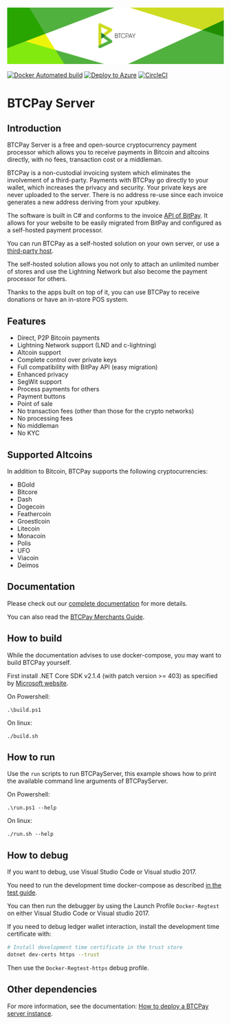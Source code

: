 
![BTCPay Server](BTCPayServer/wwwroot/img/btc_pay_BG_twitter.png)

[![Docker Automated build](https://img.shields.io/docker/automated/jrottenberg/ffmpeg.svg)](https://hub.docker.com/r/nicolasdorier/btcpayserver/)
[![Deploy to Azure](https://azuredeploy.net/deploybutton.svg)](https://portal.azure.com/#create/Microsoft.Template/uri/https%3A%2F%2Fraw.githubusercontent.com%2Fbtcpayserver%2Fbtcpayserver-azure%2Fmaster%2Fazuredeploy.json)
[![CircleCI](https://circleci.com/gh/btcpayserver/btcpayserver.svg?style=svg)](https://circleci.com/gh/btcpayserver/btcpayserver)

# BTCPay Server

## Introduction 

BTCPay Server is a free and open-source cryptocurrency payment processor which allows you to receive payments in Bitcoin and altcoins directly, with no fees, transaction cost or a middleman.

BTCPay is a non-custodial invoicing system which eliminates the involvement of a third-party. Payments with BTCPay go directly to your wallet, which increases the privacy and security. Your private keys are never uploaded to the server. There is no address re-use since each invoice generates a new address deriving from your xpubkey.

The software is built in C# and conforms to the invoice [API of BitPay](https://bitpay.com/api). It allows for your website to be easily migrated from BitPay and configured as a self-hosted payment processor.

You can run BTCPay as a self-hosted solution on your own server, or use a [third-party host](https://github.com/btcpayserver/btcpayserver-doc/blob/master/ThirdPartyHosting.md).

The self-hosted solution allows you not only to attach an unlimited number of stores and use the Lightning Network but also become the payment processor for others.

Thanks to the apps built on top of it, you can use BTCPay to receive donations or have an in-store POS system.

## Features

* Direct, P2P Bitcoin payments
* Lightning Network support (LND and c-lightning)
* Altcoin support
* Complete control over private keys
* Full compatibility with BitPay API (easy migration)
* Enhanced privacy
* SegWit support
* Process payments for others
* Payment buttons
* Point of sale
* No transaction fees (other than those for the crypto networks)
* No processing fees
* No middleman
* No KYC

## Supported Altcoins

In addition to Bitcoin, BTCPay supports the following cryptocurrencies:

* BGold
* Bitcore
* Dash
* Dogecoin
* Feathercoin
* Groestlcoin
* Litecoin
* Monacoin
* Polis
* UFO
* Viacoin
* Deimos

## Documentation

Please check out our [complete documentation](https://github.com/btcpayserver/btcpayserver-doc) for more details.

You can also read the [BTCPay Merchants Guide](https://www.reddit.com/r/Bitcoin/comments/8f1eqf/the_ultimate_guide_to_btcpay_the_free_and/).

## How to build

While the documentation advises to use docker-compose, you may want to build BTCPay yourself.

First install .NET Core SDK v2.1.4 (with patch version >= 403) as specified by [Microsoft website](https://www.microsoft.com/net/download/dotnet-core/2.1).

On Powershell:
```
.\build.ps1
```

On linux:
```
./build.sh
```

## How to run

Use the `run` scripts to run BTCPayServer, this example shows how to print the available command line arguments of BTCPayServer.

On Powershell:
```
.\run.ps1 --help
```

On linux:
```
./run.sh --help
```

## How to debug

If you want to debug, use Visual Studio Code or Visual studio 2017.

You need to run the development time docker-compose as described [in the test guide](BTCPayServer.Tests/README.md).

You can then run the debugger by using the Launch Profile `Docker-Regtest` on either Visual Studio Code or Visual studio 2017.

If you need to debug ledger wallet interaction, install the development time certificate with:

```bash
# Install development time certificate in the trust store
dotnet dev-certs https --trust
```

Then use the `Docker-Regtest-https` debug profile.



## Other dependencies

For more information, see the documentation: [How to deploy a BTCPay server instance](https://github.com/btcpayserver/btcpayserver-doc/#deployment).
